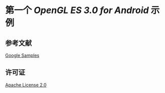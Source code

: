 # 第一个 *OpenGL ES 3.0 for Android* 示例


## 参考文献

[Google Samples](https://github.com/googlesamples/android-ndk/tree/master/gles3jni)

## 许可证

[Apache License 2.0](./LICENSE/)